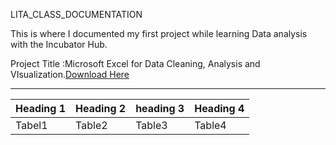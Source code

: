 LITA_CLASS_DOCUMENTATION

This is where I documented my first project while learning Data analysis with the Incubator  Hub.

Project Title :Microsoft Excel for Data Cleaning, Analysis and VIsualization.[Download Here](https://www.microsoft.com)

---
|Heading 1|Heading 2|heading 3|Heading 4|
|---------|---------|---------|---------|
|Tabel1|Table2|Table3|Table4|
